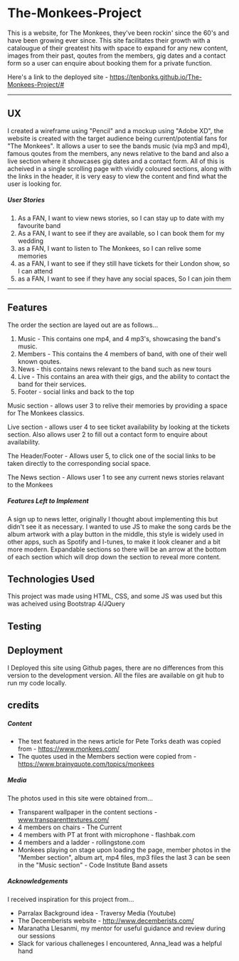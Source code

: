 # The-Monkees-Project



This is a website, for The Monkees, they've been rockin' since the 60's and have been growing ever since. 
This site facilitates their growth with a catalougue of their greatest hits with space to expand for any new content, images from their past, qoutes from the members, 
gig dates and a contact form so a user can enquire about booking them for a private function.

Here's a link to the deployed site - https://tenbonks.github.io/The-Monkees-Project/#

---

## UX



I created a wireframe using "Pencil" and a mockup using "Adobe XD", the website is created with the target audience being current/potential fans for "The Monkees".
It allows a user to see the bands music (via mp3 and mp4), famous qoutes from the members, any news relative to the band and also a live section where it showcases gig dates and a contact form.
All of this is acheived in a single scrolling page with vividly coloured sections, along with the links in the header, it is very easy to view the content and find what the user is looking for.

##### User Stories

1. As a FAN, I want to view news stories, so I can stay up to date with my favourite band
2. As a FAN, I want to see if they are available, so I can book them for my wedding
3. as a FAN, I want to listen to The Monkees, so I can relive some memories 
4. as a FAN, I want to see if they still have tickets for their London show, so I can attend
5. as a FAN, I want to see if they have any social spaces, So I can join them

---

## Features

The order the section are layed out are as follows...

1. Music - This contains one mp4, and 4 mp3's, showcasing the band's music.
2. Members - This contains the 4 members of band, with one of their well known qoutes.
3. News - this contains news relevant to the band such as new tours
4. Live - This contains an area with their gigs, and the ability to contact the band for their services.
5. Footer - social links and back to the top



Music section - allows user 3 to relive their memories by providing a space for The Monkees classics.

Live section - allows user 4 to see ticket availability by looking at the tickets section.
Also allows user 2 to fill out a contact form to enquire about availability.

The Header/Footer - Allows user 5, to click one of the social links to be taken directly to the corresponding social space.

The News section - Allows user 1 to see any current news stories relavant to the Monkees



##### Features Left to Implement

A sign up to news letter, originally I thought about implementing this but didn't see it as necessary.
I wanted to use JS to make the song cards be the album artwork with a play button in the middle, this style is widely used in other apps, such as Spotify and I-tunes, to make it look cleaner and a bit more modern.
Expandable sections so there will be an arrow at the bottom of each section which will drop down the section to reveal more content.

## Technologies Used

This project was made using HTML, CSS, and some JS was used but this was acheived using Bootstrap 4/JQuery

## Testing



## Deployment

I Deployed this site using Github pages, there are no differences from this version to the development version.
All the files are available on git hub to run my code locally.

## credits
##### Content

- The text featured in the news article for Pete Torks death was copied from - https://www.monkees.com/
- The quotes used in the Members section were copied from - https://www.brainyquote.com/topics/monkees

##### Media

The photos used in this site were obtained from...

- Transparent wallpaper in the content sections - www.transparenttextures.com/
- 4 members on chairs - The Current
- 4 members with PT at front with microphone - flashbak.com
- 4 members and a ladder - rollingstone.com
- Monkees playing on stage upon loading the page, member photos in the "Member section", album art, mp4 files, mp3 files the last 3 can be seen in the "Music section" - Code Institute Band assets


##### Acknowledgements

I received inspiration for this project from...

- Parralax Background idea - Traversy Media (Youtube)
- The Decemberists website - http://www.decemberists.com/
- Maranatha Llesanmi, my mentor for useful guidance and review during our sessions
- Slack for various challeneges I encountered, Anna_lead was a helpful hand

